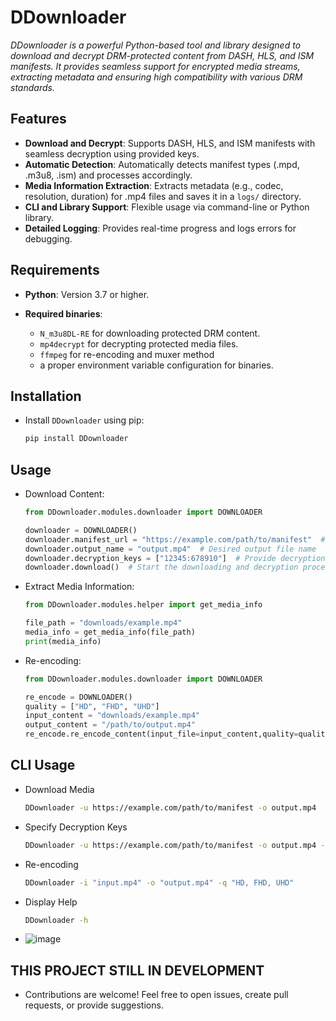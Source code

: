 # DDownloader
_DDownloader is a powerful Python-based tool and library designed to download and decrypt DRM-protected content from DASH, HLS, and ISM manifests. It provides seamless support for encrypted media streams, extracting metadata and ensuring high compatibility with various DRM standards._

## Features
- **Download and Decrypt**: Supports DASH, HLS, and ISM manifests with seamless decryption using provided keys.
- **Automatic Detection**: Automatically detects manifest types (.mpd, .m3u8, .ism) and processes accordingly.
- **Media Information Extraction**: Extracts metadata (e.g., codec, resolution, duration) for .mp4 files and saves it in a `logs/` directory.
- **CLI and Library Support**: Flexible usage via command-line or Python library.
- **Detailed Logging**: Provides real-time progress and logs errors for debugging.

## Requirements

- **Python**: Version 3.7 or higher.
- **Required binaries**:
  
    - `N_m3u8DL-RE` for downloading protected DRM content.
    - `mp4decrypt` for decrypting protected media files.
    - `ffmpeg` for re-encoding and muxer method
    - a proper environment variable configuration for binaries.

##  Installation
- Install `DDownloader` using pip:
  
	```bash
	pip install DDownloader
	```

##  Usage
- Download Content:
  
	```python
	from DDownloader.modules.downloader import DOWNLOADER

	downloader = DOWNLOADER()
	downloader.manifest_url = "https://example.com/path/to/manifest"  # DASH, HLS, or ISM manifest URL
	downloader.output_name = "output.mp4"  # Desired output file name
	downloader.decryption_keys = ["12345:678910"]  # Provide decryption keys if needed
	downloader.download()  # Start the downloading and decryption process
	```
 
- Extract Media Information:
  
	```python
	from DDownloader.modules.helper import get_media_info

	file_path = "downloads/example.mp4"
	media_info = get_media_info(file_path)
	print(media_info)
	```

- Re-encoding:

	```python
	from DDownloader.modules.downloader import DOWNLOADER

 	re_encode = DOWNLOADER()
	quality = ["HD", "FHD", "UHD"]
	input_content = "downloads/example.mp4"
	output_content = "/path/to/output.mp4"
 	re_encode.re_encode_content(input_file=input_content,quality=quality,codec="libx265",crf=20,preset="medium")
	```
  
## CLI Usage
- Download Media
  
	```bash
	DDownloader -u https://example.com/path/to/manifest -o output.mp4
	```
 
- Specify Decryption Keys
  
	```bash
	DDownloader -u https://example.com/path/to/manifest -o output.mp4 -k 12345:678910
	```

- Re-encoding

	```bash
 	DDownloader -i "input.mp4" -o "output.mp4" -q "HD, FHD, UHD"
 	```


- Display Help
  
	```bash
	DDownloader -h
	```

- ![image](https://github.com/user-attachments/assets/5698d535-b818-4566-80f2-44f588646c0f)

## THIS PROJECT STILL IN DEVELOPMENT
- Contributions are welcome! Feel free to open issues, create pull requests, or provide suggestions.
